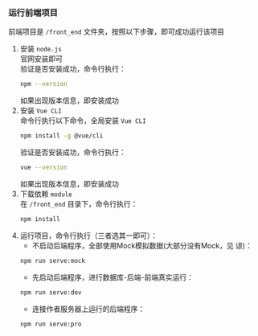 ### 运行前端项目
前端项目是 `/front_end` 文件夹，按照以下步骤，即可成功运行该项目

1. 安装 `node.js`  
    官网安装即可  
    验证是否安装成功，命令行执行：  
    ```bash
    npm --version
    ```
    如果出现版本信息，即安装成功
2. 安装 `Vue CLI`  
    命令行执行以下命令，全局安装 `Vue CLI`  
    ```bash
    npm install -g @vue/cli
    ```
    验证是否安装成功，命令行执行：  
    ```bash
    vue --version
    ```
    如果出现版本信息，即安装成功
3. 下载依赖 `module`  
   在 `/front_end` 目录下，命令行执行：  
   ```bash
   npm install
   ```
4. 运行项目，命令行执行（三者选其一即可）：  
    - 不启动后端程序，全部使用Mock模拟数据(大部分没有Mock，见 谅)：  
    ```bash
    npm run serve:mock
    ```
    - 先启动后端程序，进行数据库-后端-前端真实运行：  
    ```bash
    npm run serve:dev
    ```  
    - 连接作者服务器上运行的后端程序：  
    ```bash
    npm run serve:pro
    ```  